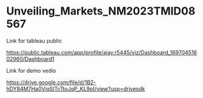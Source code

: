 # Unveiling_Markets_NM2023TMID08567

Link for tableau public

https://public.tableau.com/app/profile/ajay.r5445/viz/Dashboard_16970451602960/Dashboard1

Link for demo vedio

https://drive.google.com/file/d/1B2-hDY84M7Ha0ViqSlTcTtoJqP_KL9pI/view?usp=drivesdk
